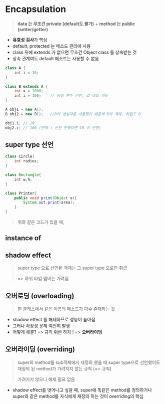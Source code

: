 # Encapsulation

> **data 는 무조건 private (default도 불가)** + **method 는 public (setter/getter)**

- **유효성 검사**가 핵심
- default, protected 는 메소드 관리에 사용
- class 뒤에 extends 가 없으면 무조건 Object class 를 상속받는 것
- 상속 관계여도 default 메소드는 사용할 수 없음

```java
class A {
	int i = 10;
}

class B extends A {
    int x = 1000;
    int i = 100; 	// 동일 변수 선언, 값 대입 가능
}
```

```java
A obj1 = new A();
B obj2 = new B();	//B의 생성자를 사용했기 때문에 B의 객체, 타입도 B

obj1.i;	// 10
obj2.i; // 100 (만약 i 선언 안했다면 10 이 반환)
```



## super type 선언

```java
class Circle{
	int radius;
}

class Rectangle{
	int w,h;
}

class Printer{
    public void print(Object o){
        System.out.print(area);
    }
}
```

> 위와 같은 코드가 있을 때, 



## instance of 



## shadow effect

> super type 으로 선언된 객체는 그 super type 으로만 취급 
>
> => 하위 타입 멤버는 가려짐



## 오버로딩 (overloading)

> 한 클래스에서 같은 이름의 메소드가 다수 존재하는 것

- shadow effect 를 해제하므로 성능이 높아짐
- 그러나 확장성 문제 여전히 발생 
- 어떻게 해결? => 규칙 위반 하자 ! => **오버라이딩**



## 오버라이딩 (overriding)

> super의 method를 sub객체에서 재정의 했을 때 super type으로 선언했어도 재정의 된 method가 가려지지 않는 규칙 (=> 규칙)
>
> 가려지지 않으니 해제 필요 없음

- shadow effect를 벗어나고 싶을 때, super에 똑같은 method를 정의하거나 super와 같은 method를 자식에게 재정의 하는 것이 overriding의 핵심